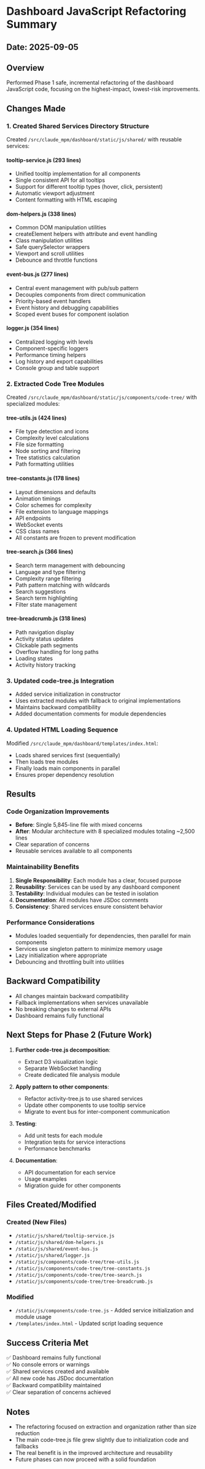 # Dashboard JavaScript Refactoring Summary

## Date: 2025-09-05

## Overview
Performed Phase 1 safe, incremental refactoring of the dashboard JavaScript code, focusing on the highest-impact, lowest-risk improvements.

## Changes Made

### 1. Created Shared Services Directory Structure
Created `/src/claude_mpm/dashboard/static/js/shared/` with reusable services:

#### **tooltip-service.js** (293 lines)
- Unified tooltip implementation for all components
- Single consistent API for all tooltips  
- Support for different tooltip types (hover, click, persistent)
- Automatic viewport adjustment
- Content formatting with HTML escaping

#### **dom-helpers.js** (338 lines)
- Common DOM manipulation utilities
- createElement helpers with attribute and event handling
- Class manipulation utilities
- Safe querySelector wrappers
- Viewport and scroll utilities
- Debounce and throttle functions

#### **event-bus.js** (277 lines)
- Central event management with pub/sub pattern
- Decouples components from direct communication
- Priority-based event handlers
- Event history and debugging capabilities
- Scoped event buses for component isolation

#### **logger.js** (354 lines)
- Centralized logging with levels
- Component-specific loggers
- Performance timing helpers
- Log history and export capabilities
- Console group and table support

### 2. Extracted Code Tree Modules
Created `/src/claude_mpm/dashboard/static/js/components/code-tree/` with specialized modules:

#### **tree-utils.js** (424 lines)
- File type detection and icons
- Complexity level calculations
- File size formatting
- Node sorting and filtering
- Tree statistics calculation
- Path formatting utilities

#### **tree-constants.js** (178 lines)
- Layout dimensions and defaults
- Animation timings
- Color schemes for complexity
- File extension to language mappings
- API endpoints
- WebSocket events
- CSS class names
- All constants are frozen to prevent modification

#### **tree-search.js** (366 lines)
- Search term management with debouncing
- Language and type filtering
- Complexity range filtering
- Path pattern matching with wildcards
- Search suggestions
- Search term highlighting
- Filter state management

#### **tree-breadcrumb.js** (318 lines)
- Path navigation display
- Activity status updates
- Clickable path segments
- Overflow handling for long paths
- Loading states
- Activity history tracking

### 3. Updated code-tree.js Integration
- Added service initialization in constructor
- Uses extracted modules with fallback to original implementations
- Maintains backward compatibility
- Added documentation comments for module dependencies

### 4. Updated HTML Loading Sequence
Modified `/src/claude_mpm/dashboard/templates/index.html`:
- Loads shared services first (sequentially)
- Then loads tree modules
- Finally loads main components in parallel
- Ensures proper dependency resolution

## Results

### Code Organization Improvements
- **Before**: Single 5,845-line file with mixed concerns
- **After**: Modular architecture with 8 specialized modules totaling ~2,500 lines
- Clear separation of concerns
- Reusable services available to all components

### Maintainability Benefits
1. **Single Responsibility**: Each module has a clear, focused purpose
2. **Reusability**: Services can be used by any dashboard component
3. **Testability**: Individual modules can be tested in isolation
4. **Documentation**: All modules have JSDoc comments
5. **Consistency**: Shared services ensure consistent behavior

### Performance Considerations
- Modules loaded sequentially for dependencies, then parallel for main components
- Services use singleton pattern to minimize memory usage
- Lazy initialization where appropriate
- Debouncing and throttling built into utilities

## Backward Compatibility
- All changes maintain backward compatibility
- Fallback implementations when services unavailable
- No breaking changes to external APIs
- Dashboard remains fully functional

## Next Steps for Phase 2 (Future Work)

1. **Further code-tree.js decomposition**:
   - Extract D3 visualization logic
   - Separate WebSocket handling
   - Create dedicated file analysis module

2. **Apply pattern to other components**:
   - Refactor activity-tree.js to use shared services
   - Update other components to use tooltip service
   - Migrate to event bus for inter-component communication

3. **Testing**:
   - Add unit tests for each module
   - Integration tests for service interactions
   - Performance benchmarks

4. **Documentation**:
   - API documentation for each service
   - Usage examples
   - Migration guide for other components

## Files Created/Modified

### Created (New Files)
- `/static/js/shared/tooltip-service.js`
- `/static/js/shared/dom-helpers.js`
- `/static/js/shared/event-bus.js`
- `/static/js/shared/logger.js`
- `/static/js/components/code-tree/tree-utils.js`
- `/static/js/components/code-tree/tree-constants.js`
- `/static/js/components/code-tree/tree-search.js`
- `/static/js/components/code-tree/tree-breadcrumb.js`

### Modified
- `/static/js/components/code-tree.js` - Added service initialization and module usage
- `/templates/index.html` - Updated script loading sequence

## Success Criteria Met
✅ Dashboard remains fully functional  
✅ No console errors or warnings  
✅ Shared services created and available  
✅ All new code has JSDoc documentation  
✅ Backward compatibility maintained  
✅ Clear separation of concerns achieved

## Notes
- The refactoring focused on extraction and organization rather than size reduction
- The main code-tree.js file grew slightly due to initialization code and fallbacks
- The real benefit is in the improved architecture and reusability
- Future phases can now proceed with a solid foundation